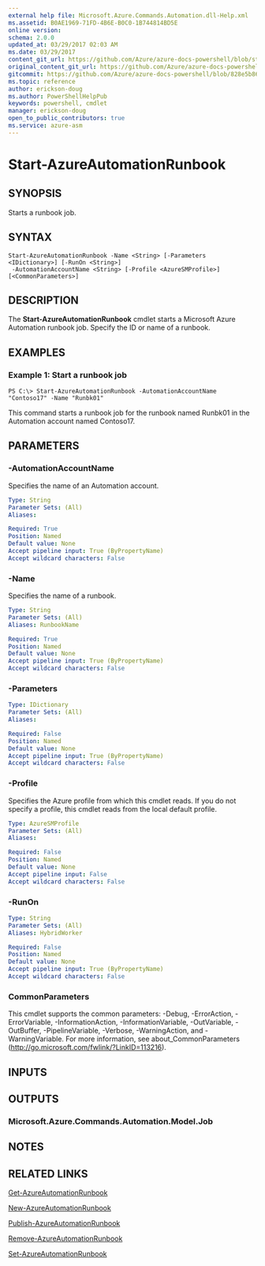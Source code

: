 ```yaml
---
external help file: Microsoft.Azure.Commands.Automation.dll-Help.xml
ms.assetid: B0AE1969-71FD-4B6E-B0C0-1B744814BD5E
online version:
schema: 2.0.0
updated_at: 03/29/2017 02:03 AM
ms.date: 03/29/2017
content_git_url: https://github.com/Azure/azure-docs-powershell/blob/staging/azureps-cmdlets-docs/ServiceManagement/Azure/v3.7.0/Start-AzureAutomationRunbook.md
original_content_git_url: https://github.com/Azure/azure-docs-powershell/blob/staging/azureps-cmdlets-docs/ServiceManagement/Azure/v3.7.0/Start-AzureAutomationRunbook.md
gitcommit: https://github.com/Azure/azure-docs-powershell/blob/828e5b8648af6bdf3119ffe0cd409647f00de183
ms.topic: reference
author: erickson-doug
ms.author: PowerShellHelpPub
keywords: powershell, cmdlet
manager: erickson-doug
open_to_public_contributors: true
ms.service: azure-asm
---
```


# Start-AzureAutomationRunbook

## SYNOPSIS
Starts a runbook job.

## SYNTAX

```
Start-AzureAutomationRunbook -Name <String> [-Parameters <IDictionary>] [-RunOn <String>]
 -AutomationAccountName <String> [-Profile <AzureSMProfile>] [<CommonParameters>]
```

## DESCRIPTION
The **Start-AzureAutomationRunbook** cmdlet starts a Microsoft Azure Automation runbook job.
Specify the ID or name of a runbook.

## EXAMPLES

### Example 1: Start a runbook job
```
PS C:\> Start-AzureAutomationRunbook -AutomationAccountName "Contoso17" -Name "Runbk01"
```

This command starts a runbook job for the runbook named Runbk01 in the Automation account named Contoso17.

## PARAMETERS

### -AutomationAccountName
Specifies the name of an Automation account.

```yaml
Type: String
Parameter Sets: (All)
Aliases: 

Required: True
Position: Named
Default value: None
Accept pipeline input: True (ByPropertyName)
Accept wildcard characters: False
```

### -Name
Specifies the name of a runbook.

```yaml
Type: String
Parameter Sets: (All)
Aliases: RunbookName

Required: True
Position: Named
Default value: None
Accept pipeline input: True (ByPropertyName)
Accept wildcard characters: False
```

### -Parameters
```yaml
Type: IDictionary
Parameter Sets: (All)
Aliases: 

Required: False
Position: Named
Default value: None
Accept pipeline input: True (ByPropertyName)
Accept wildcard characters: False
```

### -Profile
Specifies the Azure profile from which this cmdlet reads.
If you do not specify a profile, this cmdlet reads from the local default profile.

```yaml
Type: AzureSMProfile
Parameter Sets: (All)
Aliases: 

Required: False
Position: Named
Default value: None
Accept pipeline input: False
Accept wildcard characters: False
```

### -RunOn
```yaml
Type: String
Parameter Sets: (All)
Aliases: HybridWorker

Required: False
Position: Named
Default value: None
Accept pipeline input: True (ByPropertyName)
Accept wildcard characters: False
```

### CommonParameters
This cmdlet supports the common parameters: -Debug, -ErrorAction, -ErrorVariable, -InformationAction, -InformationVariable, -OutVariable, -OutBuffer, -PipelineVariable, -Verbose, -WarningAction, and -WarningVariable. For more information, see about_CommonParameters (http://go.microsoft.com/fwlink/?LinkID=113216).

## INPUTS

## OUTPUTS

### Microsoft.Azure.Commands.Automation.Model.Job

## NOTES

## RELATED LINKS

[Get-AzureAutomationRunbook](./Get-AzureAutomationRunbook.md)

[New-AzureAutomationRunbook](./New-AzureAutomationRunbook.md)

[Publish-AzureAutomationRunbook](./Publish-AzureAutomationRunbook.md)

[Remove-AzureAutomationRunbook](./Remove-AzureAutomationRunbook.md)

[Set-AzureAutomationRunbook](./Set-AzureAutomationRunbook.md)


